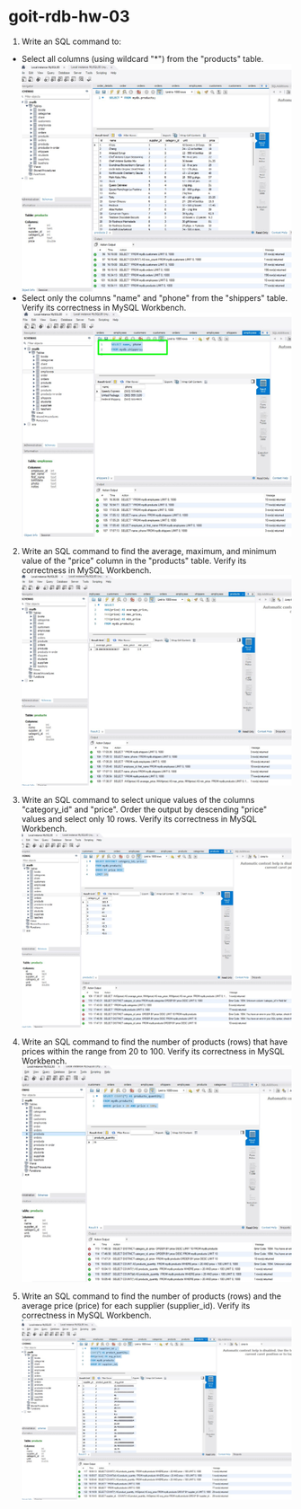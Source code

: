 # goit-rdb-hw-03

1. Write an SQL command to:

- Select all columns (using wildcard "\*") from the "products" table.
  ![task 1.1 result](./src/task_1.1.jpg)
- Select only the columns "name" and "phone" from the "shippers" table.
  Verify its correctness in MySQL Workbench.
  ![task 1.1 result](./src/task_1.2.jpg)

2. Write an SQL command to find the average, maximum, and minimum value of the "price" column in the "products" table. Verify its correctness in MySQL Workbench.
   ![task 2 result](./src/task_2.jpg)

3. Write an SQL command to select unique values of the columns "category_id" and "price". Order the output by descending "price" values and select only 10 rows. Verify its correctness in MySQL Workbench.
   ![task 3 result](./src/task_3.jpg)

4. Write an SQL command to find the number of products (rows) that have prices within the range from 20 to 100. Verify its correctness in MySQL Workbench.
   ![task 4 result](./src/task_4.jpg)

5. Write an SQL command to find the number of products (rows) and the average price (price) for each supplier (supplier_id). Verify its correctness in MySQL Workbench.
   ![task 5 result](./src/task_5.jpg)
